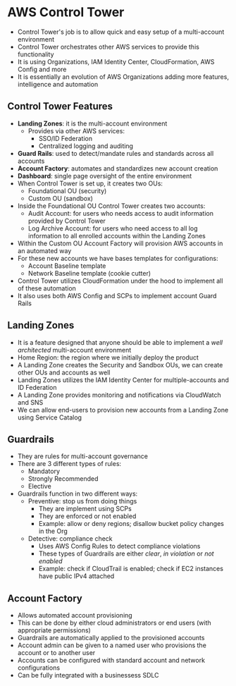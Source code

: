 # AWS Control Tower

- Control Tower's job is to allow quick and easy setup of a multi-account environment
- Control Tower orchestrates other AWS services to provide this functionality
- It is using Organizations, IAM Identity Center, CloudFormation, AWS Config and more
- It is essentially an evolution of AWS Organizations adding more features, intelligence and automation

## Control Tower Features

- **Landing Zones**: it is the multi-account environment
    - Provides via other AWS services:
        - SSO/ID Federation
        - Centralized logging and auditing
- **Guard Rails**: used to detect/mandate rules and standards across all accounts
- **Account Factory**: automates and standardizes new account creation
- **Dashboard**: single page oversight of the entire environment
- When Control Tower is set up, it creates two OUs:
    - Foundational OU (security)
    - Custom OU (sandbox)
- Inside the Foundational OU Control Tower creates two accounts:
    - Audit Account: for users who needs access to audit information provided by Control Tower
    - Log Archive Account: for users who need access to all log information to all enrolled accounts within the Landing Zones
- Within the Custom OU Account Factory will provision AWS accounts in an automated way
- For these new accounts we have bases templates for configurations:
    - Account Baseline template
    - Network Baseline template (cookie cutter)
- Control Tower utilizes CloudFormation under the hood to implement all of these automation
- It also uses both AWS Config and SCPs to implement account Guard Rails

## Landing Zones

- It is a feature designed that anyone should be able to implement a *well architected* multi-account environment
- Home Region: the region where we initially deploy the product
- A Landing Zone creates the Security and Sandbox OUs, we can create other OUs and accounts as well
- Landing Zones utilizes the IAM Identity Center for multiple-accounts and ID Federation
- A Landing Zone provides monitoring and notifications via CloudWatch and SNS
- We can allow end-users to provision new accounts from a Landing Zone using Service Catalog

## Guardrails

- They are rules for multi-account governance
- There are 3 different types of rules:
    - Mandatory
    - Strongly Recommended
    - Elective
- Guardrails function in two different ways:
    - Preventive: stop us from doing things
        - They are implement using SCPs
        - They are enforced or not enabled
        - Example: allow or deny regions; disallow bucket policy changes in the Org
    - Detective: compliance check
        - Uses AWS Config Rules to detect compliance violations
        - These types of Guardrails are either *clear*, *in violation* or *not enabled*
        - Example: check if CloudTrail is enabled; check if EC2 instances have public IPv4 attached

## Account Factory

- Allows automated account provisioning
- This can be done by either cloud administrators or end users (with appropriate permissions)
- Guardrails are automatically applied to the provisioned accounts
- Account admin can be given to a named user who provisions the account or to another user
- Accounts can be configured with standard account and network configurations
- Can be fully integrated with a businessess SDLC